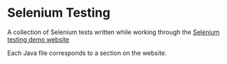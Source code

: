 # Selenium Testing

A collection of Selenium tests written while working through the [Selenium testing demo website](https://www.seleniumeasy.com/test/)

Each Java file corresponds to a section on the website.
